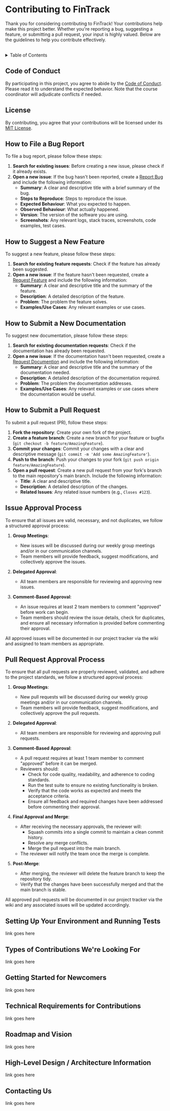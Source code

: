 # Contributing to FinTrack

Thank you for considering contributing to FinTrack! Your contributions help make this project better. Whether you're reporting a bug, suggesting a feature, or submitting a pull request, your input is highly valued. Below are the guidelines to help you contribute effectively.
<br />
<br />
<details>
  <summary>Table of Contents</summary>
  <ol>
    <li><a href="#code-of-conduct">Code of Conduct</a></li>
    <li><a href="#license">License</a></li>
    <li><a href="#how-to-file-a-bug-report">How to File a Bug Report</a></li>
    <li><a href="#how-to-suggest-a-new-feature">How to Suggest a New Feature</a></li>
    <li><a href="#how-to-submit-a-new-documentation">How to Submit a New Documentation</a></li>
    <li><a href="#how-to-submit-a-pull-request">How to Submit a Pull Request</a></li>
    <li><a href="#issue-approval-process">Issue Approval Process</a></li>
    <li><a href="#pull-request-approval-process">Pull Request Approval Process</a></li>
    <li><a href="#setting-up-your-environment-and-running-tests">Setting Up Your Environment and Running Tests</a></li>
    <li><a href="#types-of-contributions-were-looking-for">Types of Contributions We're Looking For</a></li>
    <li><a href="#getting-started-for-newcomers">Getting Started for Newcomers</a></li>
    <li><a href="#technical-requirements-for-contributions">Technical Requirements for Contributions</a></li>
    <li><a href="#roadmap-and-vision">Roadmap and Vision</a></li>
    <li><a href="#high-level-design--architecture-information">High-Level Design / Architecture Information</a></li>
    <li><a href="#contacting-us">Contacting Us</a></li>
  </ol>
</details>

## Code of Conduct
By participating in this project, you agree to abide by the [Code of Conduct](./CODE_OF_CONDUCT.md). Please read it to understand the expected behavior. Note that the course coordinator will adjudicate conflicts if needed.


## License 
By contributing, you agree that your contributions will be licensed under its [MIT License](./LICENSE). 

## How to File a Bug Report
To file a bug report, please follow these steps:
1. **Search for existing issues**: Before creating a new issue, please check if it already exists.
2. **Open a new issue**: If the bug hasn't been reported, create a   <a href="https://github.com/310Team8/FinTrack/issues/new?labels=bug&template=bug_report.md">Report Bug</a> and include the following information:
   - **Summary**: A clear and descriptive title with a brief summary of the bug.
   - **Steps to Reproduce**: Steps to reproduce the issue.
   - **Expected Behaviour**: What you expected to happen.
   - **Observed Behaviour**: What actually happened.
   - **Version**: The version of the software you are using.
   - **Screenshots**: Any relevant logs, stack traces, screenshots, code examples, test cases.

## How to Suggest a New Feature
To suggest a new feature, please follow these steps:
1. **Search for existing feature requests**: Check if the feature has already been suggested.
2. **Open a new issue**: If the feature hasn't been requested, create a <a href="https://github.com/310Team8/FinTrack/issues/new?labels=enhancement&template=feature_request.md">Request Feature</a> and include the following information:
   - **Summary**: A clear and descriptive title and the summary of the feature.
   - **Description**: A detailed description of the feature.
   - **Problem**: The problem the feature solves.
   - **Examples/Use Cases**: Any relevant examples or use cases.

## How to Submit a New Documentation
To suggest new documentation, please follow these steps:
1. **Search for existing documentation requests**: Check if the documentation has already been requested.
2. **Open a new issue**: If the documentation hasn't been requested, create a <a href="https://github.com/310Team8/FinTrack/issues/new?labels=documentation&template=documentation_request.md">Request Documention</a> and include the following information:
   - **Summary**: A clear and descriptive title and the summary of the documentation needed.
   - **Description**: A detailed description of the documentation required.
   - **Problem**: The problem the documentation addresses.
   - **Examples/Use Cases**: Any relevant examples or use cases where the documentation would be useful.

## How to Submit a Pull Request
To submit a pull request (PR), follow these steps:
1. **Fork the repository**: Create your own fork of the project.
2. **Create a feature branch**: Create a new branch for your feature or bugfix (`git checkout -b feature/AmazingFeature`).
3. **Commit your changes**: Commit your changes with a clear and descriptive message (`git commit -m 'Add some AmazingFeature'`).
4. **Push to the branch**: Push your changes to your fork (`git push origin feature/AmazingFeature`).
5. **Open a pull request**: Create a new pull request from your fork's branch to the main repository's main branch. Include the following information:
   - **Title**: A clear and descriptive title.
   - **Description**: A detailed description of the changes.
   - **Related Issues**: Any related issue numbers (e.g., `Closes #123`).


## Issue Approval Process

To ensure that all issues are valid, necessary, and not duplicates, we follow a structured approval process:

1. **Group Meetings**:
   - New issues will be discussed during our weekly group meetings and/or in our communication channels.
   - Team members will provide feedback, suggest modifications, and collectively approve the issues.

2. **Delegated Approval**:
   - All team members are responsible for reviewing and approving new issues.

3. **Comment-Based Approval**:
   - An issue requires at least 2 team members to comment "approved" before work can begin.
   - Team members should review the issue details, check for duplicates, and ensure all necessary information is provided before commenting their approval.

All approved issues will be documented in our project tracker via the wiki and assigned to team members as appropriate.

## Pull Request Approval Process

To ensure that all pull requests are properly reviewed, validated, and adhere to the project standards, we follow a structured approval process:

1. **Group Meetings**:
   - New pull requests will be discussed during our weekly group meetings and/or in our communication channels.
   - Team members will provide feedback, suggest modifications, and collectively approve the pull requests.

2. **Delegated Approval**:
   - All team members are responsible for reviewing and approving pull requests.

3. **Comment-Based Approval**:
   - A pull request requires at least 1 team member to comment "approved" before it can be merged.
   - Reviewers should:
     - Check for code quality, readability, and adherence to coding standards.
     - Run the test suite to ensure no existing functionality is broken.
     - Verify that the code works as expected and meets the acceptance criteria.
     - Ensure all feedback and required changes have been addressed before commenting their approval.

4. **Final Approval and Merge**:
   - After receiving the necessary approvals, the reviewer will:
     - Squash commits into a single commit to maintain a clean commit history.
     - Resolve any merge conflicts.
     - Merge the pull request into the main branch.
   - The reviewer will notify the team once the merge is complete.

5. **Post-Merge**:
   - After merging, the reviewer will delete the feature branch to keep the repository tidy.
   - Verify that the changes have been successfully merged and that the main branch is stable.

All approved pull requests will be documented in our project tracker via the wiki and any associated issues will be updated accordingly.

## Setting Up Your Environment and Running Tests
link goes here
## Types of Contributions We're Looking For
link goes here
## Getting Started for Newcomers
link goes here
## Technical Requirements for Contributions
link goes here
## Roadmap and Vision
link goes here
## High-Level Design / Architecture Information
link goes here
## Contacting Us
link goes here
